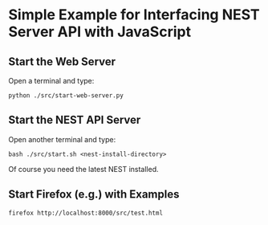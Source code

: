 Simple Example for Interfacing NEST Server API with JavaScript
==============================================================

Start the Web Server
--------------------

Open a terminal and type:

    python ./src/start-web-server.py

Start the NEST API Server
-------------------------

Open another terminal and type:

    bash ./src/start.sh <nest-install-directory>

Of course you need the latest NEST installed.

Start Firefox (e.g.) with Examples
---------------------------

    firefox http://localhost:8000/src/test.html
